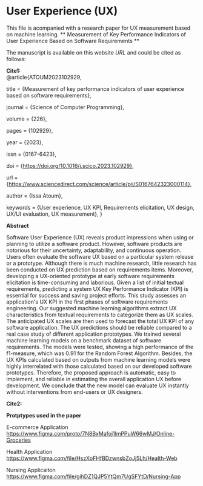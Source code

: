 # User Experience (UX)
This file is acompanied with a research paper for UX measurement based on machine learning.
** Measurement of Key Performance Indicators of User Experience Based on Software Requirements **

 The manuscript is available on this website _URL_ and could be cited as follows:
  
**Cite1:**  
@article{ATOUM2023102929,

title = {Measurement of key performance indicators of user experience based on software requirements},

journal = {Science of Computer Programming},

volume = {226},

pages = {102929},

year = {2023},

issn = {0167-6423},

doi = {https://doi.org/10.1016/j.scico.2023.102929},

url = {https://www.sciencedirect.com/science/article/pii/S0167642323000114},

author = {Issa Atoum},

keywords = {User experience, UX KPI, Requirements elicitation, UX design, UX/UI evaluation, UX measurement},
}

**Abstract**

Software User Experience (UX) reveals product impressions when using or planning to utilize a software product. However, software products are notorious for their uncertainty, adaptability, and continuous operation. Users often evaluate the software UX based on a particular system release or a prototype. Although there is much machine research, little research has been conducted on UX prediction based on requirements items. Moreover, developing a UX-oriented prototype at early software requirements elicitation is time-consuming and laborious. Given a list of initial textual requirements, predicting a system UX Key Performance Indicator (KPI) is essential for success and saving project efforts. This study assesses an application's UX KPI in the first phases of software requirements engineering. Our suggested machine learning algorithms extract UX characteristics from textual requirements to categorize them as UX scales. The anticipated UX scales are then used to forecast the total UX KPI of any software application. The UX predictions should be reliable compared to a real case study of different application prototypes. We trained several machine learning models on a benchmark dataset of software requirements. The models were tested, showing a high performance of the f1-measure, which was 0.91 for the Random Forest Algorithm. Besides, the UX KPIs calculated based on outputs from machine learning models were highly interrelated with those calculated based on our developed software prototypes. Therefore, the proposed approach is automatic, easy to implement, and reliable in estimating the overall application UX before development. We conclude that the new model can evaluate UX instantly without interventions from end-users or UX designers.


  
 **Cite2:**

**Protptypes used in the paper**

E-commerce Application
https://www.figma.com/proto/7N8BxMafoj1lmPPuW66wMJ/Online-Groceries

Health Application
https://www.figma.com/file/HszXoFHfBDzwnsbZoJj5Lh/Health-Web

Nursing Applicaiton
https://www.figma.com/file/gihDZ1QJP5YtQm7UgSFYtD/Nursing-App

